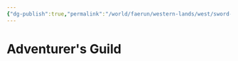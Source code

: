 ```yaml
---
{"dg-publish":true,"permalink":"/world/faerun/western-lands/west/sword-coast/phandalin/adventurer-s-guild/"}
---
```



# Adventurer's Guild